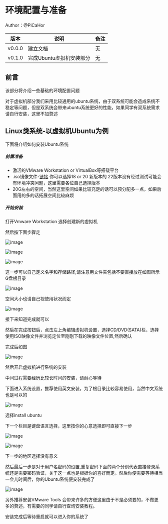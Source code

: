 # 环境配置与准备

Author：@PiCaHor

| 版本   | 说明                     | 备注 |
| ------ | ------------------------ | ---- |
| v0.0.0 | 建立文档                 | 无   |
| v0.1.0 | 完成Ubuntu虚拟机安装部分 | 无   |

##  前言

该部分将介绍一些基础的环境配置问题

对于虚拟机部分我们采用比较通用的ubuntu系统，由于双系统可能会造成系统不稳定等问题，但是双系统会带来ubuntu系统更好的性能，如果同学有双系统需求请自行安装，这里不加赘述

## Linux类系统-以虚拟机Ubuntu为例

下面将介绍如何安装Ubuntu系统

##### 前置准备

- 激活的VMware Workstation or VirtualBox等搭载平台
- .iso镜像文件-[链接](https://ubuntu.com/download/desktop) 你可以选择18 or 20 新版本的 22版本没有经过测试可能会有环境冲突问题，这里需要各位自己选择版本
- 20G左右的空间，当然这里空间如果比较充足的话可以预分配多一点，如果后面用的多的话拓展空间比较麻烦

##### 开始安装

打开Vmware Workstation 选择创建新的虚拟机

然后按下面步骤走

![image](.\image\ubuntu_1.png)

![image](.\image\ubuntu_2.png)

![image](.\image\ubuntu_3.png)

这一步可以自己定义名字和存储路径,请注意用文件夹包括不要直接放在如图所示G盘根目录

![image](.\image\ubuntu_4.png)

空间大小也请自己视使用状况而定

![image](.\image\ubuntu_5.png)

接下来知道完成就可以

然后在完成按钮后，点击左上角编辑虚拟机设置，选择CD/DVD(SATA)栏，选择使用ISO映像文件并浏览定位至刚刚下载的映像文件位置,然后确认

完成后如图

![image](.\image\ubuntu_6.png)

然后开启虚拟机进行系统的安装

中间过程需要经历比较长时间的安装，请耐心等待

下面进入系统设置，推荐使用英文安装，为了根目录比较容易使用，当然中文系统也是可以的

![image](.\image\ubuntu_7.png)

选择install ubuntu

下一个栏目是键盘语言选择，这里按你的心意选择即可直接下一步

![image](.\image\ubuntu_8.png)

![image](F:\Code\Tutorial_2022\Doc\image\ubuntu_9.png)

下一步的地区选择没有意义

然后最后一步是对于用户名密码的设置,重复密码下面的两个分别代表直接登录系统还是需要密码验证，关于这一点也是根据你的喜好而定。然后你便需要等待相当一会儿时间后，你的Ubuntu系统便安装完成了

![image](.\image\ubuntu_10.png)

另外推荐安装VMware Tools 会带来许多的方便这里由于不是必须要的，不做更多的赘述，有需要的同学请自行查询安装教程。

安装完成后等待重启就可以进入你的系统了
